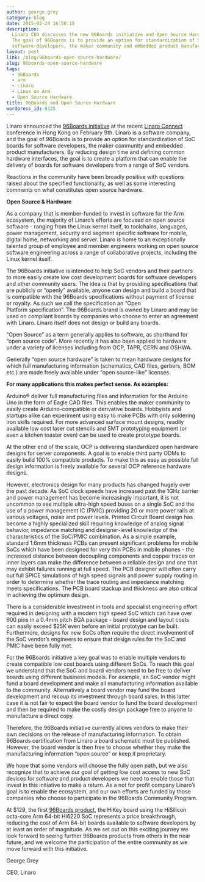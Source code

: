 ```yaml
---
author: george.grey
category: blog
date: 2015-02-24 16:50:15
description:
  Linaro CEO discusses the new 96Boards initiative and Open Source Hardware.
  The goal of 96Boards is to provide an option for standardization of SoC boards for
  software developers, the maker community and embedded product manufacturers.
layout: post
link: /blog/96boards-open-source-hardware/
slug: 96boards-open-source-hardware
tags:
  - 96Boards
  - arm
  - Linaro
  - Linux on Arm
  - Open Source Hardware
title: 96Boards and Open Source Hardware
wordpress_id: 8125
---
```


Linaro announced the [96Boards initiative](https://www.96boards.org/) at the recent [Linaro Connect](https://connect.linaro.org/sfo15/) conference in Hong Kong on February 9th. Linaro is a software company, and the goal of 96Boards is to provide an option for standardization of SoC boards for software developers, the maker community and embedded product manufacturers. By reducing design time and defining common hardware interfaces, the goal is to create a platform that can enable the delivery of boards for software developers from a range of SoC vendors.

Reactions in the community have been broadly positive with questions raised about the specified functionality, as well as some interesting comments on what constitutes open source hardware.

**Open Source & Hardware**

As a company that is member-funded to invest in software for the Arm ecosystem, the majority of Linaro’s efforts are focused on open source software - ranging from the Linux kernel itself, to toolchains, languages, power management, security and segment specific software for mobile, digital home, networking and server. Linaro is home to an exceptionally talented group of employee and member engineers working on open source software engineering across a range of collaborative projects, including the Linux kernel itself.

The 96Boards initiative is intended to help SoC vendors and their partners to more easily create low cost development boards for software developers and other community users. The idea is that by providing specifications that are publicly or “openly” available, anyone can design and build a board that is compatible with the 96Boards specifications without payment of license or royalty. As such we call the specification an “Open Platform specification”. The 96Boards brand is owned by Linaro and may be used on compliant boards by companies who choose to enter an agreement with Linaro. Linaro itself does not design or build any boards.

“Open Source” as a term generally applies to software, as shorthand for “open source code”. More recently it has also been applied to hardware under a variety of licenses including from OCP, TAPR, CERN and OSHWA.

Generally “open source hardware” is taken to mean hardware designs for which full manufacturing information (schematics, CAD files, gerbers, BOM etc.) are made freely available under “open source-like” licenses.

**For many applications this makes perfect sense. As examples:**

Arduino® deliver full manufacturing files and information for the Arduino Uno in the form of Eagle CAD files. This enables the maker community to easily create Arduino-compatible or derivative boards. Hobbyists and startups alike can experiment using easy to make PCBs with only soldering iron skills required. For more advanced surface mount designs, readily available low cost laser cut stencils and SMT prototyping equipment (or even a kitchen toaster oven) can be used to create prototype boards.

At the other end of the scale, OCP is delivering standardized open hardware designs for server components. A goal is to enable third party ODMs to easily build 100% compatible products. To make this as easy as possible full design information is freely available for several OCP reference hardware designs.

However, electronics design for many products has changed hugely over the past decade. As SoC clock speeds have increased past the 1GHz barrier and power management has become increasingly important, it is not uncommon to see multiple ultra-high speed buses on a single SoC and the use of a power management IC (PMIC) providing 20 or more power rails at various voltages, noise and power levels. Printed Circuit Board design has become a highly specialized skill requiring knowledge of analog signal behavior, impedance matching and designer-level knowledge of the characteristics of the SoC/PMIC combination. As a simple example, standard 1.6mm thickness PCBs can present significant problems for mobile SoCs which have been designed for very thin PCBs in mobile phones - the increased distance between decoupling components and copper traces on inner layers can make the difference between a reliable design and one that may exhibit failures running at full speed. The PCB designer will often carry out full SPICE simulations of high speed signals and power supply routing in order to determine whether the trace routing and impedance matching meets specifications. The PCB board stackup and thickness are also critical in achieving the optimum design.

There is a considerable investment in tools and specialist engineering effort required in designing with a modern high speed SoC which can have over 600 pins in a 0.4mm pitch BGA package - board design and layout costs can easily exceed \$25K even before an initial prototype can be built. Furthermore, designs for new SoCs often require the direct involvement of the SoC vendor’s engineers to ensure that design rules for the SoC and PMIC have been fully met.

For the 96Boards initiative a key goal was to enable multiple vendors to create compatible low cost boards using different SoCs. To reach this goal we understand that the SoC and board vendors need to be free to deliver boards using different business models. For example, an SoC vendor might fund a board development and make all manufacturing information available to the community. Alternatively a board vendor may fund the board development and recoup its investment through board sales. In this latter case it is not fair to expect the board vendor to fund the board development and then be required to make the costly design package free to anyone to manufacture a direct copy.

Therefore, the 96Boards initiative currently allows vendors to make their own decisions on the release of manufacturing information. To obtain 96Boards certification from Linaro a board schematic must be published. However, the board vendor is then free to choose whether they make the manufacturing information “open source” or keep it proprietary.

We hope that some vendors will choose the fully open path, but we also recognize that to achieve our goal of getting low cost access to new SoC devices for software and product developers we need to enable those that invest in this initiative to make a return. As a not for profit company Linaro’s goal is to enable the ecosystem, and our own efforts are funded by those companies who choose to participate in the 96Boards Community Program.

At \$129, the first [96Boards product](https://www.96boards.org/products/), the HiKey board using the HiSilicon octa-core Arm 64-bit Hi6220 SoC represents a price breakthrough, reducing the cost of Arm 64-bit boards available to software developers by at least an order of magnitude. As we set out on this exciting journey we look forward to seeing further 96Boards products from others in the near future, and we welcome the participation of the entire community as we move forward with this initiative.

George Grey

CEO, Linaro
